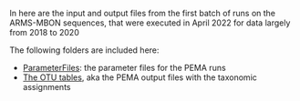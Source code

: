 In here are the input and output files from the first batch of runs on the ARMS-MBON sequences, that were executed in April 2022 for data largely from 2018 to 2020 

The following folders are included here:
* [ParameterFiles](https://github.com/arms-mbon/data_workspace/tree/main/AnalysisData/FromPEMA/processing_batch1/parameter_files): the parameter files for the PEMA runs 
* [The OTU tables](https://github.com/arms-mbon/data_workspace/tree/main/AnalysisData/FromPEMA/processing_batch1/taxonomic_assignments), aka the PEMA output files with the taxonomic assignments
